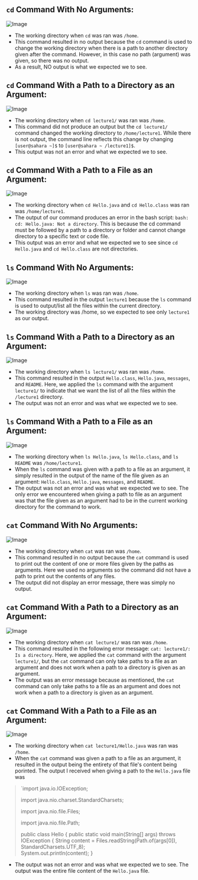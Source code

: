 ## `cd` Command With No Arguments:

![Image](https://github.com/sohumseedhar-ucsd/cse15l-lab-reports/blob/main/Screenshot%202024-01-10%20at%2010.02.10%20PM.png?raw=true)

* The working directory when `cd` was ran was `/home`.
* This command resulted in no output because the `cd` command is used to change the working directory when there is a path to another directory given after the command. However, in this case no path (argument) was given, so there was no output.
* As a result, NO output is what we expected we to see.   

## `cd` Command With a Path to a Directory as an Argument:

![Image](https://github.com/sohumseedhar-ucsd/cse15l-lab-reports/blob/main/Screenshot%202024-01-10%20at%2011.01.01%20PM.png?raw=true)

* The working directory when `cd lecture1/` was ran was `/home`.
* This command did not produce an output but the `cd lecture1/` command changed the working directory to `/home/lecture1`. While there is not output, the command line reflects this change by changing `[user@sahara ~]$` to `[user@sahara ~ /lecture1]$`. 
* This output was not an error and what we expected we to see.

## `cd` Command With a Path to a File as an Argument:

![Image](https://github.com/sohumseedhar-ucsd/cse15l-lab-reports/blob/main/Screenshot%202024-01-10%20at%2011.11.02%20PM.png?raw=true)

* The working directory when `cd Hello.java` and `cd Hello.class` was ran was `/home/lecture1`.
* The output of our command produces an error in the bash script: `bash: cd: Hello.java: Not a directory`. This is because the cd command must be followed by a path to a directory or folder and cannot change directory to a specific text or code file. 
* This output was an error and what we expected we to see since `cd Hello.java` and `cd Hello.class` are not directories.

## `ls` Command With No Arguments:

![Image](https://github.com/sohumseedhar-ucsd/cse15l-lab-reports/blob/main/Screenshot%202024-01-10%20at%2011.27.14%20PM.png?raw=true)

* The working directory when `ls` was ran was `/home`.
* This command resulted in the output `lecture1` because the `ls` command is used to output/list all the files within the current directory. 
* The working directory was /home, so we expected to see only `lecture1` as our output. 

## `ls` Command With a Path to a Directory as an Argument:

![Image](https://github.com/sohumseedhar-ucsd/cse15l-lab-reports/blob/main/Screenshot%202024-01-12%20at%201.38.35%20PM.png?raw=true)

* The working directory when `ls lecture1/` was ran was `/home`.
* This command resulted in the output `Hello.class`, `Hello.java`, `messages`, and `README`. Here, we applied the `ls` command with the argument `lecture1/` to indicate that we want the list of all the files within the `/lecture1` directory. 
* The output was not an error and was what we expected we to see.

## `ls` Command With a Path to a File as an Argument:
  
![Image](https://github.com/sohumseedhar-ucsd/cse15l-lab-reports/blob/main/Screenshot%202024-01-12%20at%201.44.29%20PM.png?raw=true)

* The working directory when `ls Hello.java`, `ls Hello.class`, and `ls README` was `/home/lecture1`.
* When the `ls` command was given with a path to a file as an argument, it simply resulted in the output of the name of the file given as an argument: `Hello.class`, `Hello.java`, `messages`, and `README`. 
* The output was not an error and was what we expected we to see. The only error we encountered when giving a path to file as an argument was that the file given as an argument had to be in the current working directory for the command to work. 

## `cat` Command With No Arguments:

![Image](https://github.com/sohumseedhar-ucsd/cse15l-lab-reports/blob/main/Screenshot%202024-01-13%20at%207.01.16%20PM.png?raw=true)

* The working directory when `cat` was ran was `/home`.
* This command resulted in no output because the `cat` command is used to print out the content of one or more files given by the paths as arguments. Here we used no arguments so the command did not have a path to print out the contents of any files.  
* The output did not display an error message, there was simply no output.

## `cat` Command With a Path to a Directory as an Argument:

![Image](https://github.com/sohumseedhar-ucsd/cse15l-lab-reports/blob/main/Screenshot%202024-01-13%20at%207.05.31%20PM.png?raw=true)

* The working directory when `cat lecture1/` was ran was `/home`.
* This command resulted in the following error message: `cat: lecture1/: Is a directory`. Here, we applied the `cat` command with the argument `lecture1/`, but the `cat` command can only take paths to a file as an argument and does not work when a path to a directory is given as an argument.  
* The output was an error message because as mentioned, the `cat` command can only take paths to a file as an argument and does not work when a path to a directory is given as an argument.

## `cat` Command With a Path to a File as an Argument:
  
![Image](https://github.com/sohumseedhar-ucsd/cse15l-lab-reports/blob/main/Screenshot%202024-01-12%20at%201.44.29%20PM.png?raw=true)

* The working directory when `cat lecture1/Hello.java` was ran was `/home`.
* When the `cat` command was given a path to a file as an argument, it resulted in the output being the entirety of that file's content being porinted. The output I received when giving a path to the `Hello.java` file was

> `import java.io.IOException;
> 
> import java.nio.charset.StandardCharsets;
> 
> import java.nio.file.Files;
> 
> import java.nio.file.Path;
>
> public class Hello {
>   public static void main(String[] args) throws IOException {
>     String content = Files.readString(Path.of(args[0]), StandardCharsets.UTF_8);    
>     System.out.println(content);
>   } 

* The output was not an error and was what we expected we to see. The output was the entire file content of the `Hello.java` file.  







